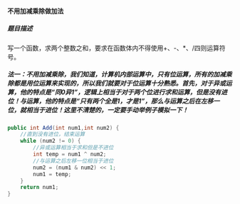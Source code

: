#### 不用加减乘除做加法

##### 题目描述

写一个函数，求两个整数之和，要求在函数体内不得使用+、-、*、/四则运算符号。

<!--more-->

##### 法一：不用加减乘除，我们知道，计算机内部运算中，只有位运算，所有的加减乘除都是用位运算来实现的，所以我们就要对于位运算十分熟悉。首先，对于异或运算，他的特点是“同0异1”，逻辑上相当于对于两个位进行求和运算，但是没有进位！与运算，他的特点是“只有两个全是1，才是1”，那么与运算之后在左移一位，就相当于进位！这里不清楚的，一定要手动举例子模拟一下！

```java
public int Add(int num1,int num2) {
    //直到没有进位，结束运算
    while (num2 != 0) {
        //异或运算相当于求和但是不进位
        int temp = num1 ^ num2;
        //与运算之后左移一位相当于进位
        num2 = (num1 & num2) << 1;
        num1 = temp;
    }
    return num1;
}
```


